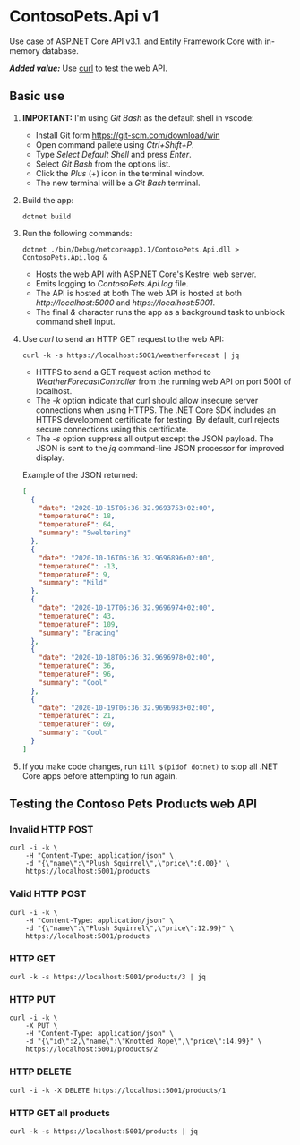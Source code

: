# ContosoPets.Api v1

Use case of ASP.NET Core API v3.1. and Entity Framework Core with in-memory database.

**_Added value:_** Use [curl](https://curl.haxx.se/docs/manpage.html) to test the web API.


## Basic use

1. **IMPORTANT:** I'm using _Git Bash_ as the default shell in vscode:
    - Install Git form https://git-scm.com/download/win
    - Open command pallete using _Ctrl+Shift+P_.
    - Type _Select Default Shell_ and press _Enter_.
    - Select _Git Bash_ from the options list.
    - Click the _Plus_ (+) icon in the terminal window.
    - The new terminal will be a _Git Bash_ terminal.

1. Build the app:

    ```dotnet build```

1. Run the following commands:

    ```dotnet ./bin/Debug/netcoreapp3.1/ContosoPets.Api.dll > ContosoPets.Api.log &```

     - Hosts the web API with ASP.NET Core's Kestrel web server.
     - Emits logging to _ContosoPets.Api.log_ file.
     - The API is hosted at both The web API is hosted at both _http://localhost:5000_ and _https://localhost:5001_.
     - The final _&_ character runs the app as a background task to unblock command shell input.


1. Use _curl_ to send an HTTP GET request to the web API:

    ```curl -k -s https://localhost:5001/weatherforecast | jq```

    - HTTPS to send a GET request action method to _WeatherForecastController_ from the running web API on port 5001 of localhost.
    - The _-k_ option indicate that curl should allow insecure server connections when using HTTPS. The .NET Core SDK includes an HTTPS development certificate for testing. By default, curl rejects secure connections using this certificate.
    - The _-s_ option suppress all output except the JSON payload. The JSON is sent to the _jq_ command-line JSON processor for improved display.

    Example of the JSON returned:

    ```json
    [
      {
        "date": "2020-10-15T06:36:32.9693753+02:00",
        "temperatureC": 18,
        "temperatureF": 64,
        "summary": "Sweltering"
      },
      {
        "date": "2020-10-16T06:36:32.9696896+02:00",
        "temperatureC": -13,
        "temperatureF": 9,
        "summary": "Mild"
      },
      {
        "date": "2020-10-17T06:36:32.9696974+02:00",
        "temperatureC": 43,
        "temperatureF": 109,
        "summary": "Bracing"
      },
      {
        "date": "2020-10-18T06:36:32.9696978+02:00",
        "temperatureC": 36,
        "temperatureF": 96,
        "summary": "Cool"
      },
      {
        "date": "2020-10-19T06:36:32.9696983+02:00",
        "temperatureC": 21,
        "temperatureF": 69,
        "summary": "Cool"
      }
    ]
    ```

1. If you make code changes, run ```kill $(pidof dotnet)``` to stop all .NET Core apps before attempting to run again.

## Testing the Contoso Pets Products web API

### Invalid HTTP POST

```
curl -i -k \
    -H "Content-Type: application/json" \
    -d "{\"name\":\"Plush Squirrel\",\"price\":0.00}" \
    https://localhost:5001/products
```

### Valid HTTP POST

```
curl -i -k \
    -H "Content-Type: application/json" \
    -d "{\"name\":\"Plush Squirrel\",\"price\":12.99}" \
    https://localhost:5001/products
```

### HTTP GET

```
curl -k -s https://localhost:5001/products/3 | jq
```

### HTTP PUT

```
curl -i -k \
    -X PUT \
    -H "Content-Type: application/json" \
    -d "{\"id\":2,\"name\":\"Knotted Rope\",\"price\":14.99}" \
    https://localhost:5001/products/2
```

### HTTP DELETE

```
curl -i -k -X DELETE https://localhost:5001/products/1
```

### HTTP GET all products

```
curl -k -s https://localhost:5001/products | jq
```
